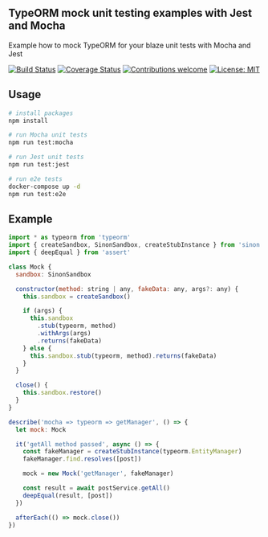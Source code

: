 ## TypeORM mock unit testing examples with Jest and Mocha

Example how to mock TypeORM for your blaze unit tests with Mocha and Jest

[![Build Status][travis-image]][travis-url]
[![Coverage Status][coveralls-image]][coveralls-url]
[![Contributions welcome][pr-image]][pr-url]
[![License: MIT][license-image]][license-url]

## Usage

```sh
# install packages
npm install

# run Mocha unit tests
npm run test:mocha

# run Jest unit tests
npm run test:jest

# run e2e tests
docker-compose up -d
npm run test:e2e
```

## Example

```js
import * as typeorm from 'typeorm'
import { createSandbox, SinonSandbox, createStubInstance } from 'sinon'
import { deepEqual } from 'assert'

class Mock {
  sandbox: SinonSandbox

  constructor(method: string | any, fakeData: any, args?: any) {
    this.sandbox = createSandbox()

    if (args) {
      this.sandbox
        .stub(typeorm, method)
        .withArgs(args)
        .returns(fakeData)
    } else {
      this.sandbox.stub(typeorm, method).returns(fakeData)
    }
  }

  close() {
    this.sandbox.restore()
  }
}

describe('mocha => typeorm => getManager', () => {
  let mock: Mock

  it('getAll method passed', async () => {
    const fakeManager = createStubInstance(typeorm.EntityManager)
    fakeManager.find.resolves([post])

    mock = new Mock('getManager', fakeManager)

    const result = await postService.getAll()
    deepEqual(result, [post])
  })

  afterEach(() => mock.close())
})
```

[travis-image]: https://travis-ci.org/yegorzaremba/typeorm-mock-unit-testing-example.svg?branch=master
[travis-url]: https://travis-ci.org/yegorzaremba/typeorm-mock-unit-testing-example
[coveralls-image]: https://coveralls.io/repos/github/YegorZaremba/typeorm-mock-unit-testing-example/badge.svg?branch=master
[coveralls-url]: https://coveralls.io/github/YegorZaremba/typeorm-mock-unit-testing-example?branch=master
[pr-image]: https://img.shields.io/badge/contributions-welcome-brightgreen.svg?style=flat
[pr-url]: https://github.com/yegorzaremba/typeorm-mock-unit-testing-example/issues
[license-image]: https://img.shields.io/badge/License-MIT-yellow.svg
[license-url]: https://opensource.org/licenses/MIT
